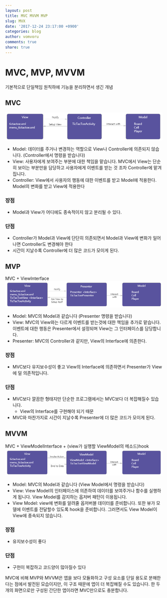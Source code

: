 ```yaml
---
layout: post
title: MVC MVVM MVP
slug: MVX
date: '2017-12-24 23:17:00 +0900'
categories: blog
author: vomvoru
comments: true
share: true
---
```


# MVC, MVP, MVVM
기본적으로 단일책임 원칙하에 기능을 분리하면서 생긴 개념

## MVC
![mvc](/images/2017/12/mvc.png)

* Model: 데이터를 주거나 변경하는 역할으로 View나 Controller에 의존되지 않습니다. (Controller에서 명령을 받습니다)
* View: 사용자에게 보여주는 부분에 대한 책임을 맡습니다. MVC에서 View는 단순히 보이는 부분만을 담당하고 사용자에게 이벤트를 받는 것 조차 Controller에 맡겨집니다.
* Controller: View에서 사용자의 행동에 대한 이벤트를 받고 Model에 적용한다. Model의 변화를 받고 View에 적용한다

### 장점
* Model과 View가 어디에도 종속적이지 않고 분리될 수 있다.
### 단점
* Controller가 Model과 View에 단단히 의존되면서 Model과 View에 변화가 일어나면 Controller도 변경해야 한다
* 시간이 지날수록 Controller에 더 많은 코드가 모이게 된다.

## MVP
MVC + ViewInterface
![mvp](/images/2017/12/mvp.png)
* Model: MVC의 Model과 같습니다 (Presenter 명령을 받습니다)
* View: MVC의 View와는 다르게 이벤트를 받는것에 대한 책임을 추가로 맡습니다. 이벤트에 대한 행동은 Presenter에서 설정되며 View는 그 인터페이스를 담당합니다.
* Presenter: MVC의 Controller과 같지만, View의 Interface에 의존한다.

### 장점
* MVC보다 유지보수성이 좋고 View의 Interface에 의존하면서 Presenter가 View에 덜 의존적입니다.
### 단점
* MVC보다 깔끔한 형태지만 단순한 프로그램에서는 MVC보다 더 복잡해질수 있습니다.
    * View의 Interface를 구현해야 되기 때문
* MVC와 마찬가지로 시간이 지날수록 Presenter에 더 많은 코드가 모이게 된다.

## MVVM
MVC + ViewModelInterface + (view가 실행할 ViewModel의 메소드)hook
![mvvm](/images/2017/12/mvvm.png)
* Model: MVC의 Model과 같습니다 (View Model에서 명령을 받습니다)
* View: View Model의 인터페이스에 의존하여 데이터를 보여주거나 함수를 실행하게 됩니다. View Model를 감지하는 옵저버 패턴이 이용됩니다.
* View Model: view에 변화를 알려줄 옵저버블 데이터를 준비합니다. 또한 뷰가 모델에 이벤트를 전달할수 있도록 hook을 준비합니다. 그러면서도 View Model이 View에 종속되지 않습니다.

### 장점
* 유지보수성이 좋다
### 단점
* 구헌이 복잡하고 코드양이 많아질수 있다


MVC에 비해 MVP와 MVVM은 앱을 보다 모듈화하고 구성 요소를 단일 용도로 분해한다는 점에서 발전된 모습이지만, 이 구조 때문에 앱이 더 복잡해질 수도 있습니다. 한 두 개의 화면으로만 구성된 간단한 앱이라면 MVC만으로도 충분합니다.